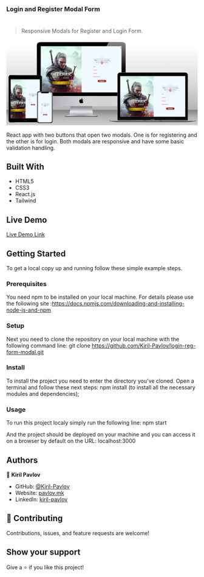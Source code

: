 ### Login and Register Modal Form

# 

> Responsive Modals for Register and Login Form.

![screenshot](https://github.com/Kiril-Pavlov/login-reg-form-modal/blob/main/log-reg-mockup.png?raw=true)

React app with two buttons that open two modals. One is for registering and the other is for login. Both modals are responsive and have some basic validation handling.

## Built With

- HTML5
- CSS3
- React.js
- Tailwind

## Live Demo
[Live Demo Link](https://login-register-kiril.netlify.app/)


## Getting Started

To get a local copy up and running follow these simple example steps.

### Prerequisites
You need npm to be installed on your local machine. For details please use the following site :https://docs.npmjs.com/downloading-and-installing-node-js-and-npm

### Setup
Next you need to clone the repository on your local machine with the following command line: 
git clone https://github.com/Kiril-Pavlov/login-reg-form-modal.git

### Install
To install the project you need to enter the directory you've cloned. Open a terminal and follow these next steps:
npm install (to install all the necessary modules and dependencies);

### Usage
To run this project localy simply run the following line:
npm start

And the project should be deployed on your machine and you can access it on a browser by default on the URL: localhost:3000


## Authors

👤 **Kiril Pavlov**

- GitHub: [@Kiril-Pavlov](https://github.com/Kiril-Pavlov)
- Website: [pavlov.mk](https://pavlov.mk)
- LinkedIn: [kiril-pavlov](https://www.linkedin.com/in/kiril-pavlov/)

## 🤝 Contributing

Contributions, issues, and feature requests are welcome!

## Show your support

Give a ⭐️ if you like this project!


